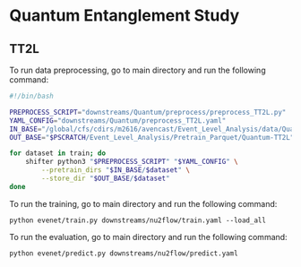 # Quantum Entanglement Study

## TT2L

To run data preprocessing, go to main directory and run the following command:

```bash
#!/bin/bash

PREPROCESS_SCRIPT="downstreams/Quantum/preprocess/preprocess_TT2L.py"
YAML_CONFIG="downstreams/Quantum/preprocess_TT2L.yaml"
IN_BASE="/global/cfs/cdirs/m2616/avencast/Event_Level_Analysis/data/Quantum/TT2L"
OUT_BASE="$PSCRATCH/Event_Level_Analysis/Pretrain_Parquet/Quantum-TT2L"

for dataset in train; do
    shifter python3 "$PREPROCESS_SCRIPT" "$YAML_CONFIG" \
        --pretrain_dirs "$IN_BASE/$dataset" \
        --store_dir "$OUT_BASE/$dataset"
done
```


To run the training, go to main directory and run the following command:
```
python evenet/train.py downstreams/nu2flow/train.yaml --load_all
```

To run the evaluation, go to main directory and run the following command:
```
python evenet/predict.py downstreams/nu2flow/predict.yaml
```